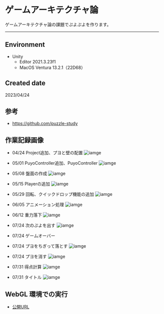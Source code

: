 # ゲームアーキテクチャ論
ゲームアーキテクチャ論の課題でぷよぷよを作ります。

 ---
 ## Environment
- Unity
  - Editor 2021.3.23f1
  - MacOS Ventura  13.2.1（22D68）

## Created date
2023/04/24

## 参考
* https://github.com/puzzle-study

## 作業記録画像
* 04/24 Project追加、プヨと壁の配置
![iamge](https://github.com/MettoNao/puzzle_study/blob/main/Images/Puyo_Image_01.png)

* 05/01 PuyoController追加、PuyoController
![iamge](https://github.com/MettoNao/puzzle_study/blob/main/Images/Puyo_Image_02.png)

* 05/08 盤面の作成
![iamge](https://github.com/MettoNao/puzzle_study/blob/main/Images/Puyo_Image_03.png)

* 05/15 Playerの追加
![iamge](https://github.com/MettoNao/puzzle_study/blob/main/Images/Puyo_Image_04.png)

* 05/29 回転、クイックドロップ機能の追加
![iamge](https://github.com/MettoNao/puzzle_study/blob/main/Images/Puyo_Image_05.png)

* 06/05 アニメーション処理
![iamge](https://github.com/MettoNao/puzzle_study/blob/main/Images/Puyo_Image_06.png)

* 06/12 重力落下
![iamge](https://github.com/MettoNao/puzzle_study/blob/main/Images/Puyo_Image_07.png)

* 07/24 次のぷよを出す
![iamge](https://github.com/MettoNao/puzzle_study/blob/main/Images/Puyo_Image_08.png)

* 07/24 ゲームオーバー

* 07/24 プヨをちぎって落とす
![iamge](https://github.com/MettoNao/puzzle_study/blob/main/Images/Puyo_Image_09.png)

* 07/24 プヨを消す
![iamge](https://github.com/MettoNao/puzzle_study/blob/main/Images/Puyo_Image_11.png)

* 07/31 得点計算
![iamge](https://github.com/MettoNao/puzzle_study/blob/main/Images/Puyo_Image_10.png)

* 07/31 タイトル
![iamge](https://github.com/MettoNao/puzzle_study/blob/main/Images/Puyo_Image_12.png)

## WebGL 環境での実行
- [公開URL](https://MettoNao.github.io/puzzle_study/WebGL/WebGL/)
